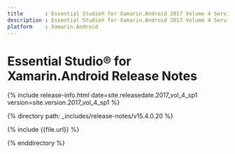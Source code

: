```yaml
---
title       : Essential Studio® for Xamarin.Android 2017 Volume 4 Service Pack 1 Release Notes
description : Essential Studio® for Xamarin.Android 2017 Volume 4 Service Pack 1 Release Notes
platform    : Xamarin.Android
---
```


# Essential Studio® for Xamarin.Android Release Notes

{% include release-info.html date=site.releasedate.2017_vol_4_sp1 version=site.version.2017_vol_4_sp1 %} 

{% directory path: _includes/release-notes/v15.4.0.20 %}

{% include {{file.url}} %}

{% enddirectory %}